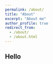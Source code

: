 ```yaml
---
permalink: /about/
title: "About"
excerpt: "About me"
author_profile: true
redirect_from: 
  - /about/
  - /about.html
---
```


## Hello
